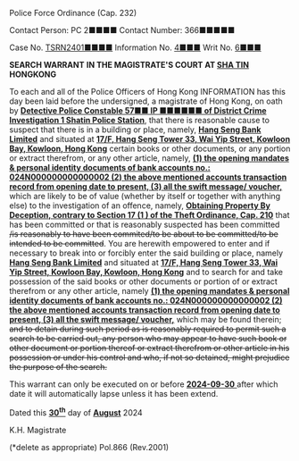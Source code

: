 Police Force Ordinance
(Cap. 232)

Contact Person: PC 2■■■■
Contact Number: 366■■■■■

Case No. <u>TSRN2401■■■■</u>
Information No. <u>4■■■</u>
Writ No. <u>6■■■</u>

**SEARCH WARRANT**
**IN THE MAGISTRATE'S COURT AT <u>SHA TIN</u> HONGKONG**

To each and all of the Police Officers of Hong Kong
INFORMATION has this day been laid before the undersigned, a magistrate of Hong Kong, on oath by **<u>Detective Police Constable 57■■ IP ■■■■■■ of District Crime Investigation 1 Shatin Police Station</u>**, that there is reasonable cause to suspect that there is in a building or place, namely, **<u>Hang Seng Bank Limited</u>** and situated at **<u>17/F, Hang Seng Tower 33, Wai Yip Street, Kowloon Bay, Kowloon, Hong Kong</u>** certain books or other documents, or any portion or extract therefrom, or any other article, namely, **<u>(1) the opening mandates & personal identity documents of bank accounts no.:  024N000000000000002 (2) the above mentioned accounts transaction record from opening date to present, (3) all the swift message/ voucher,</u>** which are likely to be of value (whether by itself or together with anything else) to the investigation of an offence, namely, **<u>Obtaining Property By Deception, contrary to Section 17 (1 ) of the Theft Ordinance, Cap. 210</u>** that has been committed or that is reasonably suspected has been committed ~~/is reasonably to have been commited/to be about to be committed/to be intended to be committed~~.
You are herewith empowered to enter and if necessary to break into or forcibly enter the said building or place, namely **<u>Hang Seng Bank Limited</u>** and situated at **<u>17/F, Hang Seng Tower 33, Wai Yip Street, Kowloon Bay, Kowloon, Hong Kong</u>** and to search for and take possession of the said books or other documents or portion of or extract therefrom or any other article, namely **<u>(1) the opening mandates & personal identity documents of bank accounts no.:  024N000000000000002 (2) the above mentioned accounts transaction record from opening date to present, (3) all the swift message/ voucher,</u>** which may be found therein; ~~and to detain during such period as is reasonably required to permit such a search to be carried out, any person who may appear to have such book or other document or portion thereof or extract therefrom or other article in his possession or under his control and who, if not so detained, might prejudice the purpose of the search.~~

This warrant can only be executed on or before <u> **2024-09-30** </u> after which date it will automatically lapse unless it has been extend.

Dated this <u> **30<sup>th</sup>**</u> day of <u> **August**</u> 2024

K.H.
Magistrate

(\*delete as appropriate)
Pol.866 (Rev.2001)